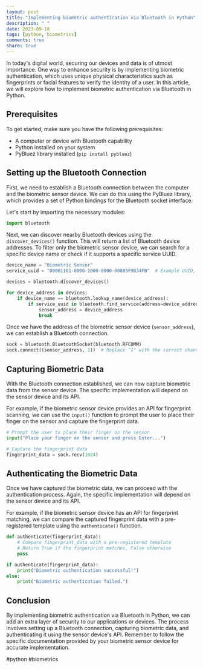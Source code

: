 ```yaml
---
layout: post
title: "Implementing biometric authentication via Bluetooth in Python"
description: " "
date: 2023-09-18
tags: [python, biometrics]
comments: true
share: true
---
```


In today's digital world, securing our devices and data is of utmost importance. One way to enhance security is by implementing biometric authentication, which uses unique physical characteristics such as fingerprints or facial features to verify the identity of a user. In this article, we will explore how to implement biometric authentication via Bluetooth in Python.

## Prerequisites

To get started, make sure you have the following prerequisites:

- A computer or device with Bluetooth capability
- Python installed on your system
- PyBluez library installed (`pip install pybluez`)

## Setting up the Bluetooth Connection

First, we need to establish a Bluetooth connection between the computer and the biometric sensor device. We can do this using the PyBluez library, which provides a set of Python bindings for the Bluetooth socket interface.

Let's start by importing the necessary modules:

```python
import bluetooth
```

Next, we can discover nearby Bluetooth devices using the `discover_devices()` function. This will return a list of Bluetooth device addresses. To filter only the biometric sensor device, we can search for a specific device name or check if it supports a specific service UUID.

```python
device_name = "Biometric Sensor"
service_uuid = "00001101-0000-1000-8000-00805F9B34FB"  # Example UUID, replace with the correct one

devices = bluetooth.discover_devices()

for device_address in devices:
    if device_name == bluetooth.lookup_name(device_address):
        if service_uuid in bluetooth.find_service(address=device_address):
            sensor_address = device_address
            break
```

Once we have the address of the biometric sensor device (`sensor_address`), we can establish a Bluetooth connection.

```python
sock = bluetooth.BluetoothSocket(bluetooth.RFCOMM)
sock.connect((sensor_address, 1))  # Replace "1" with the correct channel number
```

## Capturing Biometric Data

With the Bluetooth connection established, we can now capture biometric data from the sensor device. The specific implementation will depend on the sensor device and its API.

For example, if the biometric sensor device provides an API for fingerprint scanning, we can use the `input()` function to prompt the user to place their finger on the sensor and capture the fingerprint data.

```python
# Prompt the user to place their finger on the sensor
input("Place your finger on the sensor and press Enter...")

# Capture the fingerprint data
fingerprint_data = sock.recv(1024)
```

## Authenticating the Biometric Data

Once we have captured the biometric data, we can proceed with the authentication process. Again, the specific implementation will depend on the sensor device and its API.

For example, if the biometric sensor device has an API for fingerprint matching, we can compare the captured fingerprint data with a pre-registered template using the `authenticate()` function.

```python
def authenticate(fingerprint_data):
    # Compare fingerprint_data with a pre-registered template
    # Return True if the fingerprint matches, False otherwise
    pass

if authenticate(fingerprint_data):
    print("Biometric authentication successful!")
else:
    print("Biometric authentication failed.")
```

## Conclusion

By implementing biometric authentication via Bluetooth in Python, we can add an extra layer of security to our applications or devices. The process involves setting up a Bluetooth connection, capturing biometric data, and authenticating it using the sensor device's API. Remember to follow the specific documentation provided by your biometric sensor device for accurate implementation.

#python #biometrics